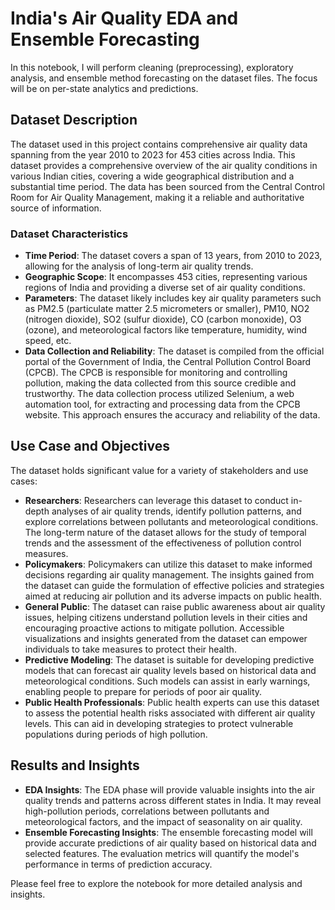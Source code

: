 # India's Air Quality EDA and Ensemble Forecasting

In this notebook, I will perform cleaning (preprocessing), exploratory analysis, and ensemble method
forecasting on the dataset files. The focus will be on per-state analytics and predictions.

## Dataset Description

The dataset used in this project contains comprehensive air quality data spanning from the year 2010 to
2023 for 453 cities across India. This dataset provides a comprehensive overview of the air quality
conditions in various Indian cities, covering a wide geographical distribution and a substantial time
period. The data has been sourced from the Central Control Room for Air Quality Management, making
it a reliable and authoritative source of information.

### Dataset Characteristics

- **Time Period**: The dataset covers a span of 13 years, from 2010 to 2023, allowing for the analysis of
long-term air quality trends.
- **Geographic Scope**: It encompasses 453 cities, representing various regions of India and providing a
diverse set of air quality conditions.
- **Parameters**: The dataset likely includes key air quality parameters such as PM2.5 (particulate matter
2.5 micrometers or smaller), PM10, NO2 (nitrogen dioxide), SO2 (sulfur dioxide), CO (carbon monoxide),
O3 (ozone), and meteorological factors like temperature, humidity, wind speed, etc.
- **Data Collection and Reliability**: The dataset is compiled from the official portal of the Government of
India, the Central Pollution Control Board (CPCB). The CPCB is responsible for monitoring and
controlling pollution, making the data collected from this source credible and trustworthy. The data collection process utilized Selenium, a web automation tool, for extracting and processing data from the
CPCB website. This approach ensures the accuracy and reliability of the data.

## Use Case and Objectives

The dataset holds significant value for a variety of stakeholders and use cases:

- **Researchers**: Researchers can leverage this dataset to conduct in-depth analyses of air quality trends,
identify pollution patterns, and explore correlations between pollutants and meteorological conditions. The long-term nature of the dataset allows for the study of temporal trends and the assessment of the effectiveness of pollution control measures.
- **Policymakers**: Policymakers can utilize this dataset to make informed decisions regarding air quality
management. The insights gained from the dataset can guide the formulation of effective policies and strategies aimed at reducing air pollution and its adverse impacts on public health.
- **General Public**: The dataset can raise public awareness about air quality issues, helping citizens
understand pollution levels in their cities and encouraging proactive actions to mitigate pollution. Accessible visualizations and insights generated from the dataset can empower individuals to take measures to protect their health.
- **Predictive Modeling**: The dataset is suitable for developing predictive models that can forecast air
quality levels based on historical data and meteorological conditions. Such models can assist in early warnings, enabling people to prepare for periods of poor air quality.
- **Public Health Professionals**: Public health experts can use this dataset to assess the potential health risks associated with different air quality levels. This can aid in developing strategies to protect vulnerable populations during periods of high pollution.

## Results and Insights

- **EDA Insights**: The EDA phase will provide valuable insights into the air quality trends and patterns across different states in India. It may reveal high-pollution periods, correlations between pollutants and meteorological factors, and the impact of seasonality on air quality.
- **Ensemble Forecasting Insights**: The ensemble forecasting model will provide accurate predictions of air quality based on historical data and selected features. The evaluation metrics will quantify the model's performance in terms of prediction accuracy.

Please feel free to explore the notebook for more detailed analysis and insights.
